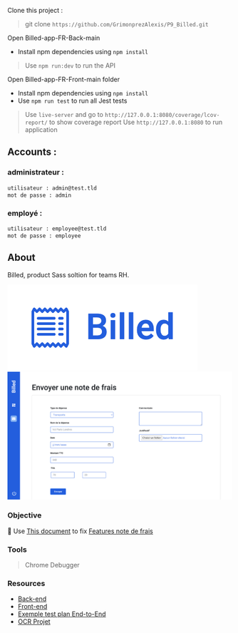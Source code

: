 Clone this project :
> git clone `https://github.com/GrimonprezAlexis/P9_Billed.git`

Open Billed-app-FR-Back-main
- Install npm dependencies using `npm install`
> Use `npm run:dev` to run the API

Open Billed-app-FR-Front-main folder
- Install npm dependencies using `npm install`
- Use `npm run test` to run all Jest tests
> Use `live-server` and go to `http://127.0.0.1:8080/coverage/lcov-report/` to show coverage report
> Use `http://127.0.0.1:8080` to run application

## Accounts :
### administrateur : 
```
utilisateur : admin@test.tld 
mot de passe : admin
```
### employé :
```
utilisateur : employee@test.tld
mot de passe : employee
```

## About

Billed, product Sass soltion for teams RH.

<img src="./logoBilled.png"/>
<img src="./interfaceBilled.png"/>

### Objective

🚧 Use [This document](https://course.oc-static.com/projects/DA+JSR_P9/Billed+-+Description+pratique+des+besoins+-.pdf) to fix [Features note de frais](https://s3.eu-west-1.amazonaws.com/course.oc-static.com/projects/DA+JSR_P9/Billed+-+Description+des+fonctionnalite%CC%81s.pdf)

### Tools

> Chrome Debugger

### Resources

- [Back-end](https://github.com/OpenClassrooms-Student-Center/Billed-app-FR-back)
- [Front-end](https://github.com/OpenClassrooms-Student-Center/Billed-app-FR-Front)
- [Exemple test plan End-to-End](https://view.officeapps.live.com/op/view.aspx?src=https%3A%2F%2Fcourse.oc-static.com%2Fprojects%2FDA%2BJSR_P9%2FBilled%2B-%2BE2E%2Bparcours%2Badministrateur.docx&wdOrigin=BROWSELINK)
- [OCR Projet](https://openclassrooms.com/fr/paths/314/projects/809/assignment)
